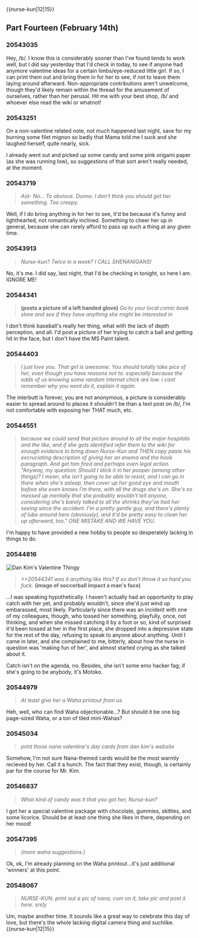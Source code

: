 {{nurse-kun|12|15}}

## Part Fourteen (February 14th) ##


### 20543035 ###

Hey, /b/. I know this is considerably sooner than I've found tends to work well, but I did say yesterday that I'd check in today, to see if anyone had anymore valentine ideas for a certain limbs/eye-reduced little girl. If so, I can print them out and bring them in for her to see, if not to leave them laying around afterward. Non-appropriate contributions aren't unwelcome, though they'd likely remain within the thread for the amusement of ourselves, rather than her perusal. Hit me with your best shop, /b/ and whoever else read the wiki or whatnot!

### 20543251 ###

On a non-valentine related note, not much happened last night, save for my burning some filet mignon so badly that Mama told me I suck and she laughed herself, quite nearly, sick.

I already went out and picked up some candy and some pink origami paper (as she was running low), so suggestions of that sort aren't really needed, at the moment.

### 20543719 ###

> _Aid- No... To obvious. Dunno. I don't think you should get her something. Too creepy._

Well, if I do bring anything in for her to see, it'd be because it's funny and lighthearted, not romantically inclined. Something to cheer her up in general, because she can rarely afford to pass up such a thing at any given time.

### 20543913 ###

> _Nurse-kun? Twice in a week? I CALL SHENANIGANS!_

No, it's me. I did say, last night, that I'd be checking in tonight, so here I am. IGNORE ME!

### 20544341 ###

> **(posts a picture of a left handed glove)** _Go to your local comic book store and see if they have anything she might be interested in_

I don't think baseball's really her thing, what with the lack of depth perception, and all. I'd post a picture of her trying to catch a ball and getting hit in the face, but I don't have the MS Paint talent.

### 20544403 ###

> _I just love you. That girl is awesome. You should totally take pics of her, even though you have reasons not to. especially because the odds of us knowing some random internet chick are low. i cant remember why you wont do it, explain it again._

The interbutt is forever, you are not anonymous, a picture is considerably easier to spread around to places it shouldn't be than a text post on /b/, I'm not comfortable with exposing her THAT much, etc.

### 20544551 ###

> _because we could send that picture around to all the major hospitals and the like, and if she gets identified refer them to the wiki for enough evidence to bring down Nurse-Kun and THEN copy paste his excruciating description of giving her an enema and the hook paragraph. And get him fired and perhaps even legal action. "Anyway, my question: Should I stick it in her pooper (among other things)? I mean, she isn't going to be able to resist, and I can go in there when she's asleep, then cover up her good eye and mouth before she even knows I'm there, with all the drugs she's on. She's so messed up mentally that she probably wouldn't tell anyone, considering she's barely talked to all the shrinks they've had her seeing since the accident. I'm a pretty gentle guy, and there's plenty of lube around here (obviously), and it'd be pretty easy to clean her up afterward, too." ONE MISTAKE AND WE HAVE YOU._

I'm happy to have provided a new hobby to people so desperately lacking in things to do.

### 20544816 ###

![Dan Kim's Valentine Thingy](1171505623452s.jpg)
> _>>20544341 was it anything like this? If so don't throw it so hard you fuck._ **(image of soccerball impact a man's face)**

...I was speaking hypothetically. I haven't actually had an opportunity to play catch with her yet, and probably wouldn't, since she'd just wind up embarassed, most likely. Particularly since there was an incident with one of my colleagues, though, who tossed her something, playfully, once, not thinking, and when she missed catching it by a foot or so, kind of surprised it'd been tossed at her in the first place, she dropped into a depressive state for the rest of the day, refusing to speak to anyone about anything. Until I came in later, and she complained to me, bitterly, about how the nurse in question was 'making fun of her', and almost started crying as she talked about it.

Catch isn't on the agenda, no. Besides, she isn't some emo hacker fag; if she's going to be anybody, it's Motoko.

### 20544979 ###

> _At least give her a Waha printout from us._

Heh, well, who can find Waha objectionable...?
But should it be one big page-sized Waha, or a ton of tiled mini-Wahas?

### 20545034 ###

> _print those nana valentine's day cards from dan kim's website_

Somehow, I'm not sure Nana-themed cards would be the most warmly recieved by her. Call it a hunch. The fact that they exist, though, is certainly par for the course for Mr. Kim.

### 20546837 ###

> _What kind of candy was it that you got her, Nurse-kun?_

I got her a special valentine package with chocolate, gummies, skittles, and some licorice. Should be at least one thing she likes in there, depending on her mood!

### 20547395 ###

> _(more waha suggestions.)_

Ok, ok, I'm already planning on the Waha printout...it's just additional 'winners' at this point.

### 20548067 ###

> _NURSE-KUN. print out a pic of nana, cum on it, take pic and post it here. srsly_

Um, maybe another time. It sounds like a great way to celebrate this day of love, but there's the whole lacking digital camera thing and suchlike.
{{nurse-kun|12|15}}
